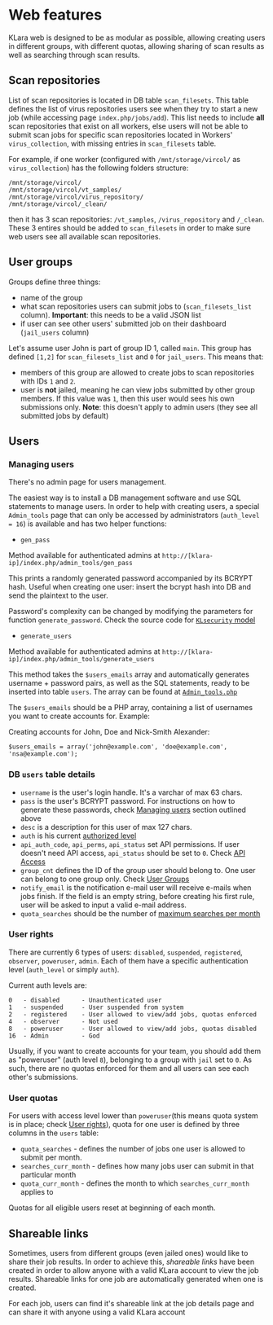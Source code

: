 # Web features

KLara web is designed to be as modular as possible, allowing creating users in different groups, with different quotas, allowing sharing of scan results as well as searching through scan results.


## Scan repositories

List of scan repositories is located in DB table `scan_filesets`. This table defines the list of virus repositories users see when they try to start a new job (while accessing page `index.php/jobs/add`). This list needs to include **all** scan repositories that exist on all workers,  else users will not be able to submit scan jobs for specific scan repositories located in Workers' `virus_collection`, with missing entries in `scan_filesets` table.

For example, if one worker (configured with `/mnt/storage/vircol/` as `virus_collection`) has the following folders structure:

```
/mnt/storage/vircol/
/mnt/storage/vircol/vt_samples/
/mnt/storage/vircol/virus_repository/
/mnt/storage/vircol/_clean/
```

then it has 3 scan repositories: `/vt_samples`, `/virus_repository` and `/_clean`. These 3 entires should be added to `scan_filesets` in order to make sure web users see all available scan repositories.


## User groups

Groups define three things:

* name of the group
* what scan repositories users can submit jobs to (`scan_filesets_list` column). **Important**: this needs to be a valid JSON list
* if user can see other users' submitted job on their dashboard (`jail_users` column)

Let's assume user John is part of group ID 1, called `main`. This group has defined `[1,2]` for `scan_filesets_list` and `0` for `jail_users`. This means that:

* members of this group are allowed to create jobs to scan repositories with IDs `1` and `2`.
* user is **not** jailed, meaning he can view jobs submitted by other group members. If this value was `1`, then this user would sees his own submissions only. **Note**: this doesn't apply to admin users (they see all submitted jobs by default)

## Users

### Managing users

There's no admin page for users management.

The easiest way is to install a DB management software and use SQL statements to manage users.
In order to help with creating users, a special `Admin_tools` page that can only be accessed by administrators (`auth_level = 16`) is available and has two helper functions:

* `gen_pass`

Method available for authenticated admins at `http://[klara-ip]/index.php/admin_tools/gen_pass`

This prints a randomly generated password accompanied by its BCRYPT hash. Useful when creating one user: insert the bcrypt hash into DB and send the plaintext to the user.

Password's complexity can be changed by modifying the parameters for function `generate_password`. Check the source code for [`KLsecurity` model](https://github.com/KasperskyLab/klara/blob/master/web/application/models/Klsecurity.php)


* `generate_users`

Method available for authenticated admins at `http://[klara-ip]/index.php/admin_tools/generate_users`

This method takes the `$users_emails` array and automatically generates username + password pairs, as well as the SQL statements, ready to be inserted into table `users`. The array can be found at [`Admin_tools.php`](https://github.com/KasperskyLab/klara/blob/master/web/application/controllers/Admin_tools.php#L43)

The `$users_emails` should be a PHP array, containing a list of usernames you want to create accounts for. Example:

Creating accounts for John, Doe and Nick-Smith Alexander:

`$users_emails = array('john@example.com', 'doe@example.com', 'nsa@example.com');`

### DB `users` table details

* `username` is the user's login handle. It's a varchar of max 63 chars.
* `pass` is the user's BCRYPT password. For instructions on how to generate these passwords, check [Managing users](#managing-users) section outlined above
* `desc` is a description for this user of max 127 chars.
* `auth` is his current [authorized level](#user-rights)
* `api_auth_code`, `api_perms`, `api_status` set API permissions. If user doesn't need API access, `api_status` should be set to `0`. Check [API Access](#user-api-access)
* `group_cnt` defines the ID of the group user should belong to. One user can belong to one group only. Check [User Groups](#user-groups)
* `notify_email` is the notification e-mail user will receive e-mails when jobs finish. If the field is an empty string, before creating his first rule, user will be asked to input a valid e-mail address.
* `quota_searches` should be the number of [maximum searches per month](#user-quotas)

### User rights

There are currently 6 types of users: `disabled`, `suspended`, `registered`, `observer`, `poweruser`, `admin`. Each of them have a specific authentication level (`auth_level` or simply `auth`).

Current auth levels are:

```
0   - disabled      - Unauthenticated user
1   - suspended     - User suspended from system
2   - registered    - User allowed to view/add jobs, quotas enforced
4   - observer      - Not used
8   - poweruser     - User allowed to view/add jobs, quotas disabled
16  - Admin         - God
```

Usually, if you want to create accounts for your team, you should add them as "poweruser" (auth level `8`), belonging to a group with `jail` set to `0`. As such, there are no quotas enforced for them and all users can see each other's submissions.

### User quotas

For users with access level lower than `poweruser`(this means quota system is in place; check [User rights](#user-rights)), quota for one user is defined by three columns in the `users` table:

* `quota_searches` - defines the number of jobs one user is allowed to submit per month.
* `searches_curr_month` - defines how many jobs user can submit in that particular month
* `quota_curr_month` - defines the month to which `searches_curr_month` applies to

Quotas for all eligible users reset at beginning of each month.


## Shareable links

Sometimes, users from different groups (even jailed ones) would like to share their job results. In order to achieve this, *shareable links* have been created in order to allow anyone with a valid KLara account to view the job results. Shareable links for one job are automatically generated when one is created.

For each job, users can find it's shareable link at the job details page and can share it with anyone using a valid KLara account